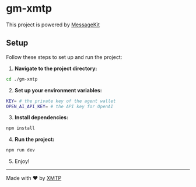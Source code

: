 # gm-xmtp

This project is powered by [MessageKit](https://messagekit.ephemerahq.com/) 

## Setup

Follow these steps to set up and run the project:

1. **Navigate to the project directory:**

```sh
cd ./gm-xmtp
```

2. **Set up your environment variables:**

```sh
KEY= # the private key of the agent wallet 
OPEN_AI_API_KEY= # the API key for OpenAI
```

3. **Install dependencies:**

```sh
npm install
```

4. **Run the project:**

```sh
npm run dev
```

5. Enjoy!
---
Made with ❤️ by [XMTP](https://xmtp.org)